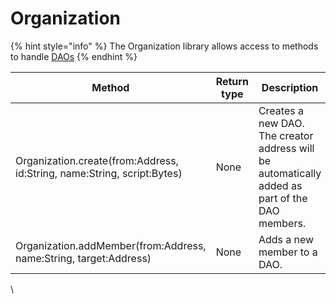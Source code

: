 # Organization

{% hint style="info" %}
The Organization library allows access to methods to handle [DAOs](https://docs.phantasma.info/#chain-organizations)
{% endhint %}

| Method                                                                  | Return type | Description                                                                                    |
| ----------------------------------------------------------------------- | ----------- | ---------------------------------------------------------------------------------------------- |
| Organization.create(from:Address, id:String, name:String, script:Bytes) | None        | Creates a new DAO. The creator address will be automatically added as part of the DAO members. |
| Organization.addMember(from:Address, name:String, target:Address)       | None        | Adds a new member to a DAO.                                                                    |

\
